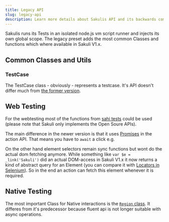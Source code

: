 ```yaml
---
title: Legacy API
slug: legacy-api
description: Learn more details about Sakulis API and its backwards compatibility with version 1.x
---
```


Sakulis runs its Tests in an isolated node.js vm script runner and injects its own global scope. The legacy preset adds the most common Classes and functions which where available in Sakuli V1.x.

## Common Classes and Utils

### TestCase

The TestCase class - obviously - represents a testcase. It's API doesn't differ much from [the former version](http://consol.github.io/sakuli/latest/index.html#TestCase).

## Web Testing

For the webtesting most of the functions from [sahi tests](https://sahipro.com/docs/sahi-apis/) could be used (please note that Sakuli only implements the Open Soure APIs).

The main difference in the newer version is that it uses [Promises](https://developers.google.com/web/fundamentals/primers/promises) in the action API. That means you have to `await` a click e.g.

On the other hand element selectors remain sync functions but wont do the actual dom fetching anymore. While something like `var $e = _link('Sakuli')` did an actual DOM-access in Sakuli V1.x it now returns a kind of abstract query for an Element (you can compare it with [Locators in Selenium](https://seleniumhq.github.io/selenium/docs/api/javascript/module/selenium-webdriver/index_exports_By.html)). So in the end an action can fetch this element whenever it is required.

## Native Testing

The most important Class for Native interactions is the [`Region` class](https://sakuli.io/apidoc/sakuli-legacy/interfaces/region.html). It differes from it's predecessor because fluent api is not longer suitable with async operations.
